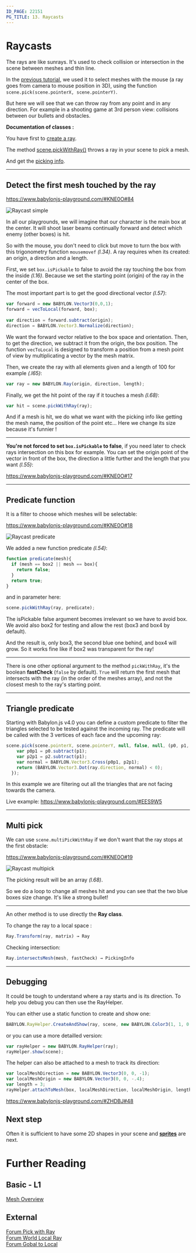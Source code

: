 ```yaml
---
ID_PAGE: 22151
PG_TITLE: 13. Raycasts
---
```


# Raycasts 

The rays are like sunrays.
It's used to check collision or intersection in the scene between meshes and thin line.

In the [previous tutorial](/babylon101/picking_collisions), we used it to select meshes with the mouse (a ray goes from camera to mouse position in 3D),
using the function `scene.pick(scene.pointerX, scene.pointerY)`.

But here we will see that we can throw ray from any point and in any direction. 
For example in a shooting game at 3rd person view: collisions between our bullets and obstacles.

**Documentation of classes :**

You have first to [create a ray](/api/classes/babylon.ray.html).

The method [scene.pickWithRay()](/api/classes/babylon.scene.html#pickwithray) throws a ray in your scene to pick a mesh.

And get the [picking info](/api/classes/babylon.pickinginfo.html).

______

## Detect the first mesh touched by the ray ##

 https://www.babylonjs-playground.com/#KNE0O#84

![Raycast simple](/img/how_to/raycast01.jpg)

In all our playgrounds, we will imagine that our character is the main box at the center.
It will shoot laser beams continually forward and detect which enemy (other boxes) is hit.

So with the mouse, you don't need to click but move to turn the box with this trigonometry function `mousemovef` *(l.34)*. 
A ray requires when its created: an origin, a direction and a length. 

First, we set `box.isPickable` to false to avoid the ray touching the box from the inside *(l.16)*.
Because we set the starting point (origin) of the ray in the center of the box.

The most important part is to get the good directional vector *(l.57)*:
		
```javascript
var forward = new BABYLON.Vector3(0,0,1);		
forward = vecToLocal(forward, box);
	
var direction = forward.subtract(origin);
direction = BABYLON.Vector3.Normalize(direction);
```
		
We want the forward vector relative to the box space and orientation. 
Then, to get the direction, we subtract it from the origin, the box position.
The function `vecToLocal` is designed to transform a position from a mesh point of view by multiplicating a vector by the mesh matrix.

Then, we create the ray with all elements given and a length of 100 for example *(.l65)*:

```javascript
var ray = new BABYLON.Ray(origin, direction, length);
```

Finally, we get the hit point of the ray if it touches a mesh *(l.68)*:

```javascript
var hit = scene.pickWithRay(ray);
```

And if a mesh is hit, we do what we want with the picking info like getting the mesh name, the position of the point etc...
Here we change its size because it's funnier ! 

---

**You're not forced to set `box.isPickable` to false**, if you need later to check rays intersection on this box for example. 
You can set the origin point of the vector in front of the box, the direction a little further and the length that you want *(l.55)*:

 https://www.babylonjs-playground.com/#KNE0O#17


-----

## Predicate function ##

It is a filter to choose which meshes will be selectable:

https://www.babylonjs-playground.com/#KNE0O#18

![Raycast predicate](/img/how_to/raycast02.jpg)

We added a new function predicate *(l.54)*:

```javascript
function predicate(mesh){
  if (mesh == box2 || mesh == box){
    return false;
  }
  return true;
}
```

and in parameter here:

```javascript
scene.pickWithRay(ray, predicate);
```

The isPickable false argument becomes irrelevant so we have to avoid box.
We avoid also box2 for testing and allow the rest (box3 and box4 by default).

And the result is, only box3, the second blue one behind, and box4 will grow.
So it works fine like if box2 was transparent for the ray!  

---

There is one other optional argument to the method `pickWithRay`, it's the boolean **fastCheck** (`false` by default).
`True` will return the first mesh that intersects with the ray (in the order of the meshes array), and not the closest mesh to the ray's starting point.

---

## Triangle predicate ## 

Starting with Babylon.js v4.0 you can define a custom predicate to filter the triangles selected to be tested against the incoming ray. The predicate will be called with the 3 vertices of each face and the upcoming ray:

```javascript
scene.pick(scene.pointerX, scene.pointerY, null, false, null, (p0, p1, p2, ray) => {
    var p0p1 = p0.subtract(p1);
    var p2p1 = p2.subtract(p1);
    var normal = BABYLON.Vector3.Cross(p0p1, p2p1);
    return (BABYLON.Vector3.Dot(ray.direction, normal) < 0);
  });
```

In this example we are filtering out all the triangles that are not facing towards the camera.

Live example: https://www.babylonjs-playground.com/#EES9W5

---

## Multi pick ## 

We can use `scene.multiPickWithRay` if we don't want that the ray stops at the first obstacle: 

 https://www.babylonjs-playground.com/#KNE0O#19

![Raycast multipick](/img/how_to/raycast02.jpg)

The picking result will be an array *(l.68)*.

So we do a loop to change all meshes hit and you can see that the two blue boxes size change. 
It's like a strong bullet! 

---

An other method is to use directly the **Ray class**.

To change the ray to a local space :

```javascript
Ray.Transform(ray, matrix) → Ray
```

Checking intersection:

```javascript
Ray.intersectsMesh(mesh, fastCheck) → PickingInfo
```

---

## Debugging 

It could be tough to understand where a ray starts and is its direction. To help you debug you can then use the RayHelper.

You can either use a static function to create and show one:

```javascript
BABYLON.RayHelper.CreateAndShow(ray, scene, new BABYLON.Color3(1, 1, 0.1));
```

or you can use a more detailled version:

```javascript
var rayHelper = new BABYLON.RayHelper(ray);
rayHelper.show(scene);
```

The helper can also be attached to a mesh to track its direction:

```javascript
var localMeshDirection = new BABYLON.Vector3(0, 0, -1);
var localMeshOrigin = new BABYLON.Vector3(0, 0, -.4);
var length = 3;
rayHelper.attachToMesh(box, localMeshDirection, localMeshOrigin, length);
```

https://www.babylonjs-playground.com/#ZHDBJ#48

## Next step

Often it is sufficient to have some 2D shapes in your scene and [**sprites**](/babylon101/Sprites) are next.

# Further Reading

## Basic - L1

[Mesh Overview](/features/Shapes)

## External

[Forum Pick with Ray](http://www.html5gamedevs.com/topic/26503-scenepickwithray-blues/)  
[Forum World Local Ray](http://www.html5gamedevs.com/topic/26602-worldlocalray/)  
[Forum Gobal to Local](http://www.html5gamedevs.com/topic/7599-convert-global-coordinates-to-local-coordinates/)



